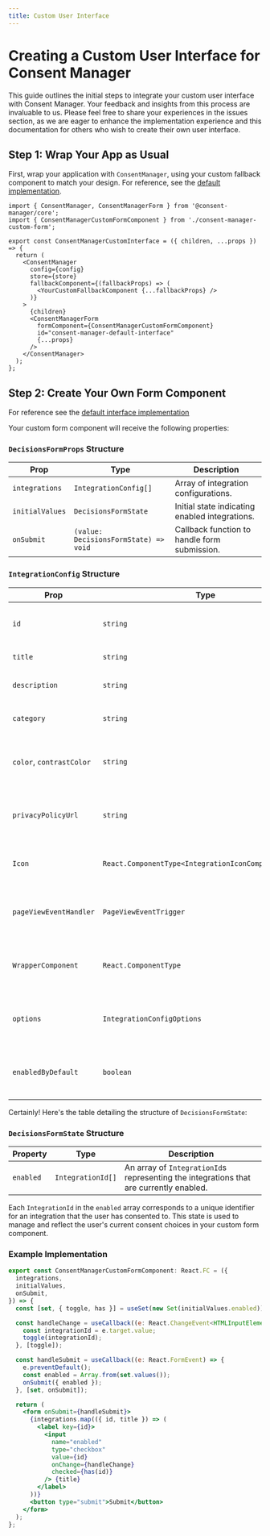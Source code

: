 ```yaml
---
title: Custom User Interface
---
```


# Creating a Custom User Interface for Consent Manager

This guide outlines the initial steps to integrate your custom user interface with Consent Manager. Your feedback and insights from this process are invaluable to us. Please feel free to share your experiences in the issues section, as we are eager to enhance the implementation experience and this documentation for others who wish to create their own user interface.

## Step 1: Wrap Your App as Usual

First, wrap your application with `ConsentManager`, using your custom fallback component to match your design. For reference, see the [default implementation](https://github.com/hashbite/consent-manager/blob/main/packages/interface-default/src/index.tsx).

```tsx
import { ConsentManager, ConsentManagerForm } from '@consent-manager/core';
import { ConsentManagerCustomFormComponent } from './consent-manager-custom-form';

export const ConsentManagerCustomInterface = ({ children, ...props }) => {
  return (
    <ConsentManager
      config={config}
      store={store}
      fallbackComponent={(fallbackProps) => (
        <YourCustomFallbackComponent {...fallbackProps} />
      )}
    >
      {children}
      <ConsentManagerForm
        formComponent={ConsentManagerCustomFormComponent}
        id="consent-manager-default-interface"
        {...props}
      />
    </ConsentManager>
  );
};
```

## Step 2: Create Your Own Form Component

For reference see the [default interface implementation](https://github.com/hashbite/consent-manager/blob/main/packages/interface-default/src/interface.tsx)

Your custom form component will receive the following properties:

### `DecisionsFormProps` Structure

| Prop             | Type                            | Description                                         |
|------------------|---------------------------------|-----------------------------------------------------|
| `integrations`   | `IntegrationConfig[]`           | Array of integration configurations.                |
| `initialValues`  | `DecisionsFormState`            | Initial state indicating enabled integrations.      |
| `onSubmit`       | `(value: DecisionsFormState) => void` | Callback function to handle form submission.    |

### `IntegrationConfig` Structure

| Prop                   | Type                                      | Description                                                 |
|------------------------|-------------------------------------------|-------------------------------------------------------------|
| `id`                   | `string`                                  | Unique identifier for the integration.                       |
| `title`                | `string`                                  | Title of the integration.                                   |
| `description`          | `string`                                  | Description of the integration.                             |
| `category`             | `string`                                  | Category of the integration.                                |
| `color`, `contrastColor`| `string`                                  | Optional colors for the integration icon.                   |
| `privacyPolicyUrl`     | `string`                                  | URL to the privacy policy of the integration.               |
| `Icon`                 | `React.ComponentType<IntegrationIconComponentProps>` | Icon component for the integration.   |
| `pageViewEventHandler` | `PageViewEventTrigger`                    | Optional event handler for tracking page views.             |
| `WrapperComponent`     | `React.ComponentType`                     | Optional wrapper component for the integration.             |
| `options`              | `IntegrationConfigOptions`                | Additional options specific to the integration.             |
| `enabledByDefault`     | `boolean`                                 | Indicates if the integration is enabled by default.         |

Certainly! Here's the table detailing the structure of `DecisionsFormState`:

### `DecisionsFormState` Structure

| Property | Type             | Description                                           |
|----------|------------------|-------------------------------------------------------|
| `enabled`| `IntegrationId[]`| An array of `IntegrationId`s representing the integrations that are currently enabled. |

Each `IntegrationId` in the `enabled` array corresponds to a unique identifier for an integration that the user has consented to. This state is used to manage and reflect the user's current consent choices in your custom form component.

### Example Implementation

```jsx
export const ConsentManagerCustomFormComponent: React.FC = ({
  integrations,
  initialValues,
  onSubmit,
}) => {
  const [set, { toggle, has }] = useSet(new Set(initialValues.enabled));

  const handleChange = useCallback((e: React.ChangeEvent<HTMLInputElement>) => {
    const integrationId = e.target.value;
    toggle(integrationId);
  }, [toggle]);

  const handleSubmit = useCallback((e: React.FormEvent) => {
    e.preventDefault();
    const enabled = Array.from(set.values());
    onSubmit({ enabled });
  }, [set, onSubmit]);

  return (
    <form onSubmit={handleSubmit}>
      {integrations.map(({ id, title }) => (
        <label key={id}>
          <input
            name="enabled"
            type="checkbox"
            value={id}
            onChange={handleChange}
            checked={has(id)}
          /> {title}
        </label>
      ))}
      <button type="submit">Submit</button>
    </form>
  );
};
```